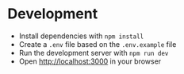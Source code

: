 # Development

- Install dependencies with `npm install`
- Create a `.env` file based on the `.env.example` file
- Run the development server with `npm run dev`
- Open [http://localhost:3000](http://localhost:3000) in your browser
